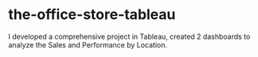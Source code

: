 # the-office-store-tableau
I developed a comprehensive project in Tableau, created 2 dashboards to analyze the Sales and Performance by Location.
